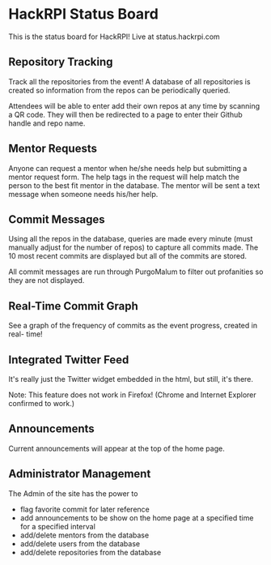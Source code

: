 # HackRPI Status Board
This is the status board for HackRPI! Live at status.hackrpi.com

## Repository Tracking
Track all the repositories from the event! A database of all repositories is
created so information from the repos can be periodically queried.

Attendees will be able to enter add their own repos at any time by scanning a
QR code. They will then be redirected to a page to enter their Github handle
and repo name.

## Mentor Requests
Anyone can request a mentor when he/she needs help but submitting a mentor request form. The help tags in the request will help match the person to the best fit mentor in the database. The mentor will be sent a text message when someone needs his/her help.

## Commit Messages
Using all the repos in the database, queries are made every minute (must
manually adjust for the number of repos) to capture all commits made. The 10
most recent commits are displayed but all of the commits are stored.

All commit messages are run through PurgoMalum to filter out profanities so
they are not displayed.

## Real-Time Commit Graph
See a graph of the frequency of commits as the event progress, created in real-
time!

## Integrated Twitter Feed
It's really just the Twitter widget embedded in the html, but still, it's there.

Note: This feature does not work in Firefox! (Chrome and Internet Explorer confirmed to work.)

## Announcements
Current announcements will appear at the top of the home page.

## Administrator Management
The Admin of the site has the power to
- flag favorite commit for later reference
- add announcements to be show on the home page at a specified time for a specified interval
- add/delete mentors from the database
- add/delete users from the database
- add/delete repositories from the database
